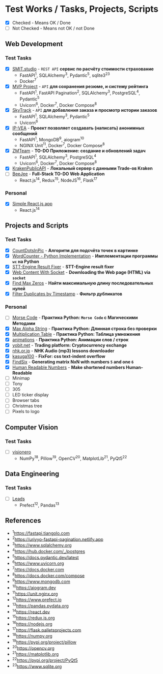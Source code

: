 # Test Works / Tasks, Projects, Scripts
- [x] Checked - Means OK / Done
- [ ] Not Checked - Means not OK / not Done

## Web Development

### Test Tasks
- [x] [SMIT.studio](./WebDevelopment/SMIT.studio) - `REST API` **сервис по расчёту стоимости страхование**
  - FastAPI<sup>1</sup>,
    SQLAlchemy<sup>3</sup>,
    Pydantic<sup>5</sup>,
    sqlite3<sup>23</sup>
  - Docker<sup>7</sup>
- [x] [MVP Project](./WebDevelopment/MVPProject) - `API` **для сохранения резюме, и систему рейтинга**
  - FastAPI<sup>1</sup>,
    FastAPI Pagination<sup>2</sup>,
    SQLAlchemy<sup>3</sup>,
    PostgreSQL<sup>4</sup>,
    Pydantic<sup>5</sup>
  - Uvicorn<sup>6</sup>,
    Docker<sup>7</sup>,
    Docker Compose<sup>8</sup>
- [x] [SkyTrack](./WebDevelopment/SkyTrack) - `API` **для добавления заказа и просмотр истории заказов**
  - FastAPI<sup>1</sup>,
    SQLAlchemy<sup>3</sup>,
    Pydantic<sup>5</sup>
  - Uvicorn<sup>6</sup>
- [x] [IP-VEA](./WebDevelopment/IP-VEA) - **Проект позволяет создавать (написать) анонимных сообщений**
  - FastAPI<sup>1</sup>,
    MongoDB<sup>9</sup>,
    aiogram<sup>10</sup>
  - NGINX Unit<sup>11</sup>,
    Docker<sup>7</sup>,
    Docker Compose<sup>8</sup>
- [x] [ZMTeam](./WebDevelopment/ZMTeam) - **TO-DO Приложение: создание и обновлений задач**
  - FastAPI<sup>1</sup>,
    SQLAlchemy<sup>3</sup>,
    PostgreSQL<sup>4</sup>
  - Uvicorn<sup>6</sup>,
    Docker<sup>7</sup>,
    Docker Compose<sup>8</sup>
- [x] [KrakenPublicAPI](./WebDevelopment/KrakenPublicAPI) - **Локальный сервер с данными Trade-ов Kraken**
- [ ] [BeeJee](./WebDevelopment/BeeJee) - **Full-Stack TO-DO Web Application**
  - React.js<sup>14</sup>,
    Redux<sup>15</sup>,
    NodeJS<sup>16</sup>,
    Flask<sup>17</sup>

### Personal
- [x] [Simple React.js app](./WebDevelopment/Personal/ReactJS)
  - React.js<sup>14</sup>

## Projects and Scripts

### Test Tasks
- [x] [CountDotsInPic](./ProjectsAndScripts/CountDotsInPic) - **Алгоритм для подсчёта точек в картинке**
- [x] [WordCounter - Python Implementation](ProjectsAndScripts/WordCounter/wc.py) - **Имплементации программы `wc` на Python**
- [x] [STT-Engine Result Fixer](ProjectsAndScripts/ImotIO) - **STT-Engine result fixer**
- [x] [Web Content With Socket](./ProjectsAndScripts/WebContentWithSocket) - **Downloading the Web page (HTML) via `socket`**
- [x] [Find Max Zeros](./ProjectsAndScripts/FindMaxZeros) - **Найти максимальную длину последовательных нулей**
- [x] [Filter Duplicates by Timestamp](./ProjectsAndScripts/FilterDuplicates) - **Фильтр дубликатов**

### Personal
- [ ] [Morse Code](./ProjectsAndScripts/Personal/MorseCode) - **Практика Python: `Morse Code` с Магическими Методами**
- [x] [Max Alpha String](./ProjectsAndScripts/Personal/max_string_by_alpha_without_check) - **Практика Python: Длинная строка без проверки**
- [x] [Multiplication Table](./ProjectsAndScripts/Personal/MultiplicationTable) - **Практика Python: Таблица умножения**
- [x] [animations](./ProjectsAndScripts/Personal/animations) - **Практика Python: Анимации слов / строк**
- [x] [yobit.net](./ProjectsAndScripts/Personal/yobit.net) - **Trading platform: Cryptocurrency exchange**
- [x] [nhk.or.jp](./ProjectsAndScripts/Personal/nhk.or.jp) - **NHK Audio (mp3) lessons downloader**
- [x] [kasuga100](./ProjectsAndScripts/Personal/kasuga100) - **FixFor: css text-indent overflow**
- [x] [FindSix](./ProjectsAndScripts/Personal/FindSix) - **Generating matrix NxN with numbers `5` and one `6`**
- [x] [Human Readable Numbers](./ProjectsAndScripts/Personal/HumanReadableNumbers) - **Make shortened numbers Human-Readable**
- [ ] Minimap
- [ ] Tony
- [ ] 305
- [ ] LED ticker display
- [ ] Browser tabs
- [ ] Christmas tree
- [ ] Pixels to logo

## Computer Vision

### Test Tasks
- [ ] [visionero](./ComputerVision/visionero)
  - NumPy<sup>18</sup>,
    Pillow<sup>19</sup>,
    OpenCV<sup>20</sup>,
    MatplotLib<sup>21</sup>,
    PyQt5<sup>22</sup>

## Data Engineering

### Test Tasks
- [ ] [Leads](./DataEngineering/Leads)
  - Prefect<sup>12</sup>,
    Pandas<sup>13</sup>

## References
- <sup>1</sup>https://fastapi.tiangolo.com
- <sup>2</sup>https://uriyyo-fastapi-pagination.netlify.app
- <sup>3</sup>https://www.sqlalchemy.org
- <sup>4</sup>https://hub.docker.com/_/postgres
- <sup>5</sup>https://docs.pydantic.dev/latest
- <sup>6</sup>https://www.uvicorn.org
- <sup>7</sup>https://docs.docker.com
- <sup>8</sup>https://docs.docker.com/compose
- <sup>9</sup>https://www.mongodb.com
- <sup>10</sup>https://aiogram.dev
- <sup>11</sup>https://unit.nginx.org
- <sup>12</sup>https://www.prefect.io
- <sup>13</sup>https://pandas.pydata.org
- <sup>14</sup>https://react.dev
- <sup>15</sup>https://redux.js.org
- <sup>16</sup>https://nodejs.org
- <sup>17</sup>https://flask.palletsprojects.com
- <sup>18</sup>https://numpy.org
- <sup>19</sup>https://pypi.org/project/pillow
- <sup>20</sup>https://opencv.org
- <sup>21</sup>https://matplotlib.org
- <sup>22</sup>https://pypi.org/project/PyQt5
- <sup>23</sup>https://www.sqlite.org
